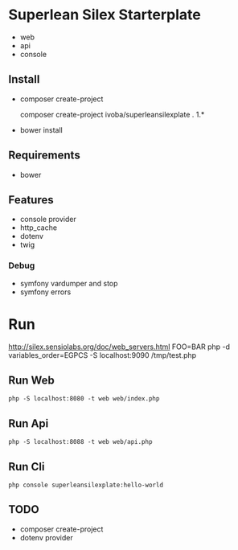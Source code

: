 # Superlean Silex Starterplate

- web
- api
- console

## Install
- composer create-project

    composer create-project ivoba/superleansilexplate . 1.*

- bower install

## Requirements
- bower

## Features
- console provider
- http_cache
- dotenv
- twig

### Debug
- symfony vardumper and stop
- symfony errors


# Run
http://silex.sensiolabs.org/doc/web_servers.html
FOO=BAR php -d variables_order=EGPCS -S localhost:9090 /tmp/test.php
## Run Web

    php -S localhost:8080 -t web web/index.php

## Run Api

    php -S localhost:8088 -t web web/api.php
    
## Run Cli

    php console superleansilexplate:hello-world
    
## TODO
- composer create-project
- dotenv provider
